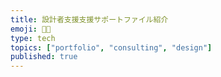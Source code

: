 ```yaml
---
title: 設計者支援支援サポートファイル紹介
emoji: 🧑‍💻
type: tech
topics: ["portfolio", "consulting", "design"]
published: true
---
```

